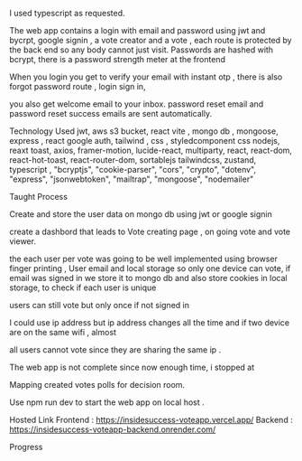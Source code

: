 I used typescript as requested.

The web app contains a login with email and password using jwt and bycrpt, google signin , a vote creator and a vote , each
route is protected by the back end so any body cannot just visit.
Passwords are hashed with bcrypt, there is a password strength meter
at the frontend

When you login you get to verify your email with instant otp , there is also forgot password route , login sign in,

you also get welcome email to your inbox.
password reset email and password reset success emails are sent
automatically.

Technology Used jwt, aws s3 bucket, react vite , mongo db , mongoose, express , react google auth, tailwind , css , styledcomponent css
nodejs, reaxt toast, axios, framer-motion, lucide-react, multiparty, react, react-dom, react-hot-toast, react-router-dom, sortablejs
tailwindcss, zustand, typescript , "bcryptjs", "cookie-parser", "cors", "crypto", "dotenv", "express", "jsonwebtoken", "mailtrap", "mongoose", "nodemailer"

Taught Process

Create and store the user data on mongo db using jwt or google signin

create a dashbord that leads to Vote creating page , on going vote and vote viewer.

the each user per vote was going to be well implemented using browser finger printing , User email and local storage so only one device can vote, if email was signed in we store it to mongo db and also store cookies in local storage, to check if each user is unique

users can still vote but only once if not signed in

I could use ip address but ip address changes all the time and if two device are on the same wifi , almost

all users cannot vote since they are sharing the same ip .

The web app is not complete since now enough time, i stopped at

Mapping created votes polls for decision room.

Use npm run dev to start the web app on local host .

Hosted Link
Frontend : https://insidesuccess-voteapp.vercel.app/
Backend : https://insidesuccess-voteapp-backend.onrender.com/

Progress
